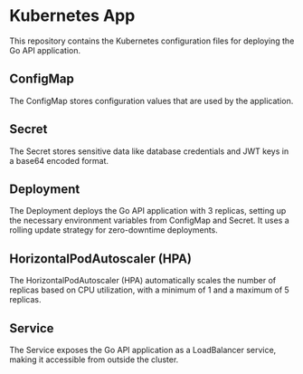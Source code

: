 # Kubernetes App

This repository contains the Kubernetes configuration files for deploying the Go API application.

## ConfigMap

The ConfigMap stores configuration values that are used by the application.

## Secret

The Secret stores sensitive data like database credentials and JWT keys in a base64 encoded format.

## Deployment

The Deployment deploys the Go API application with 3 replicas, setting up the necessary environment variables from ConfigMap and Secret. It uses a rolling update strategy for zero-downtime deployments.

## HorizontalPodAutoscaler (HPA)

The HorizontalPodAutoscaler (HPA) automatically scales the number of replicas based on CPU utilization, with a minimum of 1 and a maximum of 5 replicas.

## Service

The Service exposes the Go API application as a LoadBalancer service, making it accessible from outside the cluster.
